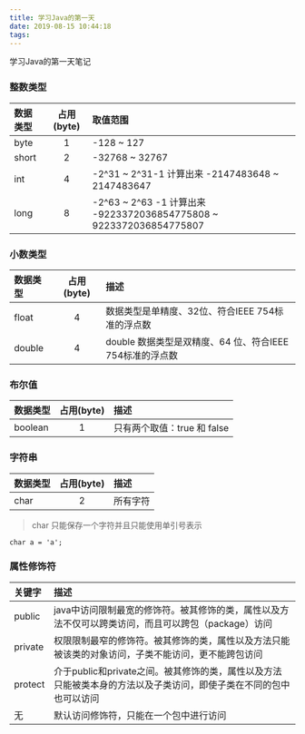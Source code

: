 ```yaml
---
title: 学习Java的第一天
date: 2019-08-15 10:44:18
tags:
---
```


学习Java的第一天笔记

### 整数类型
| 数据类型     | 占用(byte) |  取值范围  |
| :--------   | :--: | :----  |
| byte      | 1 |   -128 ~ 127     |
| short     | 2 |  -32768 ~ 32767    |
| int     | 4 |   -2^31 ~ 2^31-1 计算出来 -2147483648 ~ 2147483647     |
| long    | 8 |   -2^63 ~ 2^63 -1 计算出来 -9223372036854775808 ~ 9223372036854775807 |

### 小数类型
| 数据类型     | 占用(byte) |  描述  |
| :--------   | :--: | :----  |
| float    | 4 |   数据类型是单精度、32位、符合IEEE 754标准的浮点数 |
| double    | 4 |   double 数据类型是双精度、64 位、符合IEEE 754标准的浮点数 |

### 布尔值
| 数据类型     | 占用(byte) |  描述  |
| :--------   | :--: | :----  |
| boolean    | 1 |   只有两个取值：true 和 false |

### 字符串
| 数据类型     | 占用(byte) |  描述  |
| :--------   | :--: | :----  |
| char    | 2 |   所有字符 |

> char 只能保存一个字符并且只能使用单引号表示
```
char a = 'a';
```

### 属性修饰符
| 关键字     |  描述  |
| :--------   | :----  |
| public    | java中访问限制最宽的修饰符。被其修饰的类，属性以及方法不仅可以跨类访问，而且可以跨包（package）访问 |
| private    | 权限限制最窄的修饰符。被其修饰的类，属性以及方法只能被该类的对象访问，子类不能访问，更不能跨包访问 |
| protect    | 介于public和private之间。被其修饰的类，属性以及方法只能被类本身的方法以及子类访问，即使子类在不同的包中也可以访问 |
| 无    | 默认访问修饰符，只能在一个包中进行访问 |

